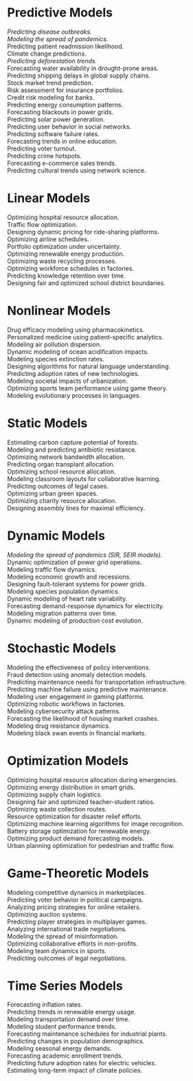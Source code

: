 # Predictive Models
<em>Predicting disease outbreaks.</em>  <br>
<em>Modeling the spread of pandemics.</em> <br>
Predicting patient readmission likelihood. <br>
Climate change predictions. <br>
<em>Predicting deforestation trends.</em> <br>
Forecasting water availability in drought-prone areas. <br>
Predicting shipping delays in global supply chains. <br>
Stock market trend prediction. <br>
Risk assessment for insurance portfolios. <br>
Credit risk modeling for banks. <br>
Predicting energy consumption patterns. <br>
Forecasting blackouts in power grids. <br>
Predicting solar power generation. <br>
Predicting user behavior in social networks. <br>
Predicting software failure rates. <br>
Forecasting trends in online education. <br>
Predicting voter turnout. <br>
Predicting crime hotspots. <br>
Forecasting e-commerce sales trends. <br>
Predicting cultural trends using network science. <br>
# Linear Models
Optimizing hospital resource allocation. <br>
Traffic flow optimization. <br>
Designing dynamic pricing for ride-sharing platforms. <br>
Optimizing airline schedules. <br>
Portfolio optimization under uncertainty. <br>
Optimizing renewable energy production. <br>
Optimizing waste recycling processes. <br>
Optimizing workforce schedules in factories. <br>
Predicting knowledge retention over time. <br>
Designing fair and optimized school district boundaries. <br>
# Nonlinear Models
Drug efficacy modeling using pharmacokinetics. <br>
Personalized medicine using patient-specific analytics. <br>
Modeling air pollution dispersion. <br>
Dynamic modeling of ocean acidification impacts. <br>
Modeling species extinction rates. <br>
Designing algorithms for natural language understanding. <br>
Predicting adoption rates of new technologies. <br>
Modeling societal impacts of urbanization. <br>
Optimizing sports team performance using game theory. <br>
Modeling evolutionary processes in languages. <br>
# Static Models
Estimating carbon capture potential of forests. <br>
Modeling and predicting antibiotic resistance. <br>
Optimizing network bandwidth allocation. <br>
Predicting organ transplant allocation. <br>
Optimizing school resource allocation. <br>
Modeling classroom layouts for collaborative learning. <br>
Predicting outcomes of legal cases. <br>
Optimizing urban green spaces. <br>
Optimizing charity resource allocation. <br>
Designing assembly lines for maximal efficiency. <br>
# Dynamic Models
<em>Modeling the spread of pandemics (SIR, SEIR models).</em> <br>
Dynamic optimization of power grid operations. <br>
Modeling traffic flow dynamics. <br>
Modeling economic growth and recessions. <br>
Designing fault-tolerant systems for power grids. <br>
Modeling species population dynamics. <br>
Dynamic modeling of heart rate variability. <br>
Forecasting demand-response dynamics for electricity. <br>
Modeling migration patterns over time. <br>
Dynamic modeling of production cost evolution. <br>
# Stochastic Models
Modeling the effectiveness of policy interventions. <br>
Fraud detection using anomaly detection models. <br>
Predicting maintenance needs for transportation infrastructure. <br>
Predicting machine failure using predictive maintenance. <br>
Modeling user engagement in gaming platforms. <br>
Optimizing robotic workflows in factories. <br>
Modeling cybersecurity attack patterns. <br>
Forecasting the likelihood of housing market crashes. <br>
Modeling drug resistance dynamics. <br>
Modeling black swan events in financial markets. <br>
# Optimization Models
Optimizing hospital resource allocation during emergencies. <br>
Optimizing energy distribution in smart grids. <br>
Optimizing supply chain logistics. <br>
Designing fair and optimized teacher-student ratios. <br>
Optimizing waste collection routes. <br>
Resource optimization for disaster relief efforts. <br>
Optimizing machine learning algorithms for image recognition. <br>
Battery storage optimization for renewable energy. <br>
Optimizing product demand forecasting models. <br>
Urban planning optimization for pedestrian and traffic flow. <br>
# Game-Theoretic Models
Modeling competitive dynamics in marketplaces. <br>
Predicting voter behavior in political campaigns. <br>
Analyzing pricing strategies for online retailers. <br>
Optimizing auction systems. <br>
Predicting player strategies in multiplayer games. <br>
Analyzing international trade negotiations. <br>
Modeling the spread of misinformation. <br>
Optimizing collaborative efforts in non-profits. <br>
Modeling team dynamics in sports. <br>
Predicting outcomes of legal negotiations. <br>
# Time Series Models
Forecasting inflation rates. <br>
Predicting trends in renewable energy usage. <br>
Modeling transportation demand over time. <br>
Modeling student performance trends. <br>
Forecasting maintenance schedules for industrial plants. <br>
Predicting changes in population demographics. <br>
Modeling seasonal energy demands. <br>
Forecasting academic enrollment trends. <br>
Predicting future adoption rates for electric vehicles. <br>
Estimating long-term impact of climate policies. <br>